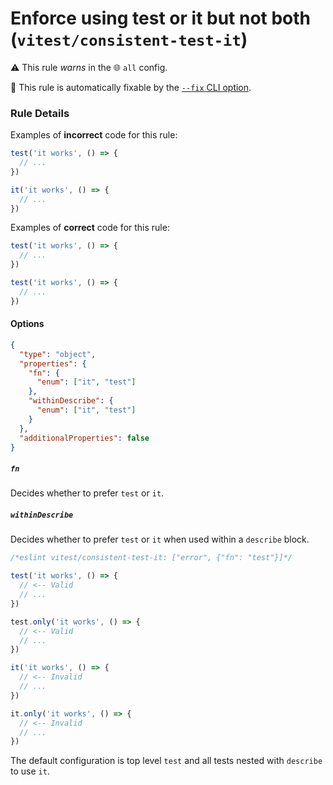 # Enforce using test or it but not both (`vitest/consistent-test-it`)

⚠️ This rule _warns_ in the 🌐 `all` config.

🔧 This rule is automatically fixable by the [`--fix` CLI option](https://eslint.org/docs/latest/user-guide/command-line-interface#--fix).

<!-- end auto-generated rule header -->

### Rule Details

Examples of **incorrect** code for this rule:

```js
test('it works', () => {
  // ...
})

it('it works', () => {
  // ...
})
```

Examples of **correct** code for this rule:

```js
test('it works', () => {
  // ...
})
```

```js
test('it works', () => {
  // ...
})
```

#### Options

```json
{
  "type": "object",
  "properties": {
    "fn": {
      "enum": ["it", "test"]
    },
    "withinDescribe": {
      "enum": ["it", "test"]
    }
  },
  "additionalProperties": false
}
```

##### `fn`

Decides whether to prefer `test` or `it`.

##### `withinDescribe`

Decides whether to prefer `test` or `it` when used within a `describe` block.

```js
/*eslint vitest/consistent-test-it: ["error", {"fn": "test"}]*/

test('it works', () => {
  // <-- Valid
  // ...
})

test.only('it works', () => {
  // <-- Valid
  // ...
})

it('it works', () => {
  // <-- Invalid
  // ...
})

it.only('it works', () => {
  // <-- Invalid
  // ...
})
```

The default configuration is top level `test` and all tests nested with `describe` to use `it`.
